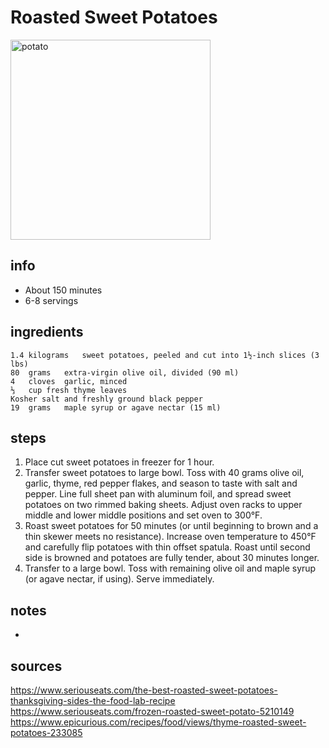# Roasted Sweet Potatoes  
<img src="https://www.jessicagavin.com/wp-content/uploads/2019/11/roasted-sweet-potatoes-12.jpg" alt="potato" width="320"/>

## info  
* About 150 minutes  
* 6-8 servings  

## ingredients  
```
1.4	kilograms	sweet potatoes, peeled and cut into 1½-inch slices (3 lbs)
80	grams	extra-virgin olive oil, divided (90 ml)
4	cloves	garlic, minced
⅓	cup	fresh thyme leaves
Kosher salt and freshly ground black pepper
19	grams	maple syrup or agave nectar (15 ml)
```

## steps  
1. Place cut sweet potatoes in freezer for 1 hour.
2. Transfer sweet potatoes to large bowl. Toss with 40 grams olive oil, garlic, thyme, red pepper flakes, and season to taste with salt and pepper. Line full sheet pan with aluminum foil, and spread sweet potatoes on two rimmed baking sheets. Adjust oven racks to upper middle and lower middle positions and set oven to 300°F.
3. Roast sweet potatoes for 50 minutes (or until beginning to brown and a thin skewer meets no resistance). Increase oven temperature to 450°F and carefully flip potatoes with thin offset spatula. Roast until second side is browned and potatoes are fully tender, about 30 minutes longer.
4. Transfer to a large bowl. Toss with remaining olive oil and maple syrup (or agave nectar, if using). Serve immediately. 

## notes  
* 

## sources   
https://www.seriouseats.com/the-best-roasted-sweet-potatoes-thanksgiving-sides-the-food-lab-recipe  
https://www.seriouseats.com/frozen-roasted-sweet-potato-5210149  
https://www.epicurious.com/recipes/food/views/thyme-roasted-sweet-potatoes-233085  
